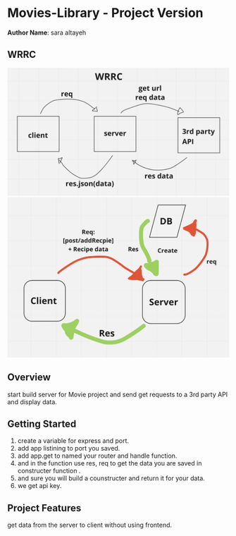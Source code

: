 # Movies-Library - Project Version

**Author Name**: sara altayeh

## WRRC

![wwrc](./assets/wrrc2.png)
![wwrc](./assets/cycle.task13.png)

## Overview

start build server for Movie project and send get requests to a 3rd party API and display data.

## Getting Started

<!-- What are the steps that a user must take in order to build this app on their own machine and get it running? -->
1. create a variable for express and port.
2. add app listining to port you saved.
3. add app.get to named your router and handle function.
4. and in the function use res, req to get the data you are saved in constructer function .
5. and sure you will build a counstructer and return it for your data.
6. we get api key.

## Project Features

get data from the server to client without using frontend.
